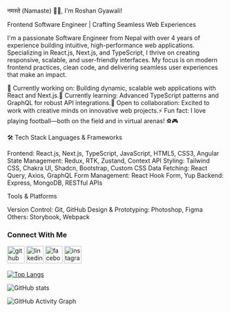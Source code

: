 नमस्ते (Namaste) 🙏🏻, I'm Roshan Gyawali!

Frontend Software Engineer | Crafting Seamless Web Experiences

I'm a passionate Software Engineer from Nepal with over 4 years of experience building intuitive, high-performance web applications. Specializing in React.js, Next.js, and TypeScript, I thrive on creating responsive, scalable, and user-friendly interfaces. My focus is on modern frontend practices, clean code, and delivering seamless user experiences that make an impact.

🔭 Currently working on: Building dynamic, scalable web applications with React and Next.js.🌱 Currently learning: Advanced TypeScript patterns and GraphQL for robust API integrations.👯 Open to collaboration: Excited to work with creative minds on innovative web projects.⚡ Fun fact: I love playing football—both on the field and in virtual arenas! ⚽🎮

🛠 Tech Stack
Languages & Frameworks

Frontend: React.js, Next.js, TypeScript, JavaScript, HTML5, CSS3, Angular
State Management: Redux, RTK, Zustand, Context API
Styling: Tailwind CSS, Chakra UI, Shadcn, Bootstrap, Custom CSS
Data Fetching: React Query, Axios, GraphQL
Form Management: React Hook Form, Yup
Backend: Express, MongoDB, RESTful APIs

Tools & Platforms

Version Control: Git, GitHub
Design & Prototyping: Photoshop, Figma
Others: Storybook, Webpack


### Connect With Me
[<img src='https://cdn.jsdelivr.net/npm/simple-icons@3.0.1/icons/github.svg' alt='github' height='40'>](https://github.com/gyawali9)  [<img src='https://cdn.jsdelivr.net/npm/simple-icons@3.0.1/icons/linkedin.svg' alt='linkedin' height='40'>](https://www.linkedin.com/in/gyawali9/)  [<img src='https://cdn.jsdelivr.net/npm/simple-icons@3.0.1/icons/facebook.svg' alt='facebook' height='40'>](https://www.facebook.com/gyawali9)  [<img src='https://cdn.jsdelivr.net/npm/simple-icons@3.0.1/icons/instagram.svg' alt='instagram' height='40'>](https://www.instagram.com/gyawali9/)  

[![Top Langs](https://github-readme-stats.vercel.app/api/top-langs/?username=gyawali9)](https://github.com/anuraghazra/github-readme-stats)

![GitHub stats](https://github-readme-stats.vercel.app/api?username=gyawali9&show_icons=true)  

![GitHub Activity Graph](https://activity-graph.herokuapp.com/graph?username=gyawali9)  

 

